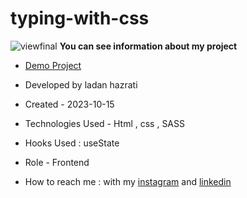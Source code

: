 # typing-with-css
![viewfinal](https://github.com/ladan-hazrati-web/typing-with-css/assets/119695832/b432c4f7-7c67-4c3e-af00-32ea14cfd22e)
**You can see information about my project**

- [Demo Project]( https://ladan-hazrati-web.github.io/typing-with-css/)

- Developed by ladan hazrati

- Created - 2023-10-15

- Technologies Used - Html , css , SASS

- Hooks Used : useState 

- Role - Frontend

- How to reach me : with my [instagram](https://www.instagram.com/ladan_hazrati_web) and [linkedin](https://www.linkedin.com/in/ladan-hazrati-web)
